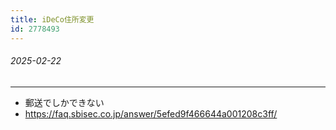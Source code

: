 ```yaml
---
title: iDeCo住所変更
id: 2778493
---
```


###### 2025-02-22

---

- 郵送でしかできない
- https://faq.sbisec.co.jp/answer/5efed9f466644a001208c3ff/
